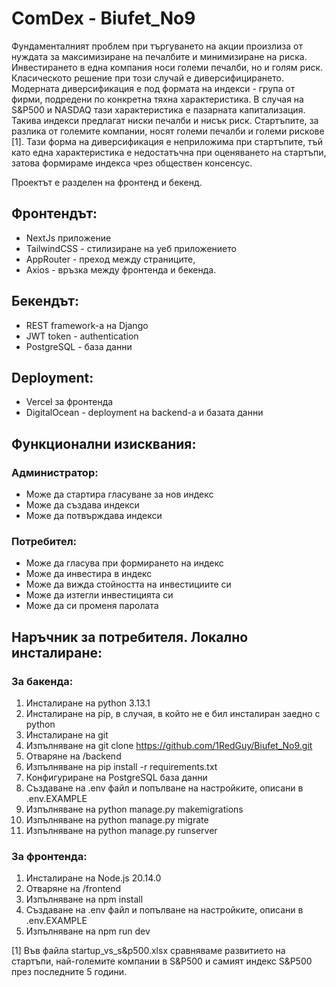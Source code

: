 # ComDex - Biufet_No9

Фундаменталният проблем при търгуването на акции произлиза от нуждата за максимизиране на печалбите и минимизиране на риска. Инвестирането в една компания носи големи печалби, но и голям риск. Класическото решение при този случай е диверсифицирането. Модерната диверсификация е под формата на индекси - група от фирми, подредени по конкретна тяхна характеристика. В случая на S&P500 и NASDAQ тази характеристика е пазарната капитализация. Такива индекси предлагат ниски печалби и нисък риск. Стартъпите, за разлика от големите компании, носят големи печалби и големи рискове [1]. Тази форма на диверсификация е неприложима при стартъпите, тъй като една характеристика е недостатъчна при оценяването на стартъпи, затова формираме индекса чрез обществен консенсус. 

Проектът е разделен на фронтенд и бекенд.

## Фронтендът:

- NextJs приложение 
- TailwindCSS - стилизиране на уеб приложението
- AppRouter - преход между страниците, 
- Axios - връзка между фронтенда и бекенда.

## Бекендът:

- REST framework-a на Django 
- JWT token - authentication
- PostgreSQL - база данни

## Deployment:

- Vercel за фронтенда
- DigitalOcean - deployment на backend-a и базата данни

## Функционални изисквания:

### Администратор:

- Може да стартира гласуване за нов индекс
- Може да създава индекси
- Може да потвърждава индекси

### Потребител:

- Може да гласува при формирането на индекс
- Може да инвестира в индекс
- Може да вижда стойността на инвестициите си
- Може да изтегли инвестицията си
- Може да си променя паролата

## Наръчник за потребителя. Локално инсталиране:

### За бакенда:

1. Инсталиране на python 3.13.1
2. Инсталиране на pip, в случая, в който не е бил инсталиран заедно с python
3. Инсталиране на git
4. Изпълняване на git clone https://github.com/1RedGuy/Biufet_No9.git
5. Отваряне на /backend
6. Изпълняване на pip install -r requirements.txt
7. Конфигуриране на PostgreSQL база данни
8. Създаване на .env файл и попълване на настройките, описани в .env.EXAMPLE
9. Изпълняване на python manage.py makemigrations
10. Изпълняване на python manage.py migrate
11. Изпълняване на python manage.py runserver

### За фронтенда:

1. Инсталиране на Node.js 20.14.0
2. Отваряне на /frontend
3. Изпълняване на npm install 
4. Създаване на .env файл и попълване на настройките, описани в .env.EXAMPLE
5. Изпълняване на npm run dev

[1] Във файла startup_vs_s&p500.xlsx сравняваме развитието на стартъпи, най-големите компании в S&P500 и самият индекс S&P500 през последните 5 години.